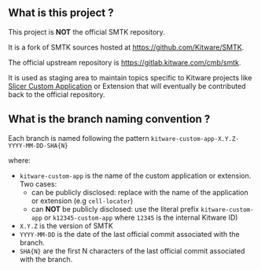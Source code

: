 What is this project ?
----------------------

This project is **NOT** the official SMTK repository.

It is a fork of SMTK sources hosted at https://github.com/Kitware/SMTK.

The official upstream repository is https://gitlab.kitware.com/cmb/smtk.

It is used as staging area to maintain topics specific to Kitware projects like [Slicer Custom Application](https://github.com/KitwareMedical/SlicerCustomAppTemplate#readme) or Extension that will eventually be contributed back to the official repository.


What is the branch naming convention ?
--------------------------------------

Each branch is named following the pattern `kitware-custom-app-X.Y.Z-YYYY-MM-DD-SHA{N}`

where:

* `kitware-custom-app` is the name of the custom application or extension. Two cases:
  * can be publicly disclosed: replace with the name of the application or extension (e.g `cell-locator`)
  * can **NOT** be publicly disclosed: use the literal prefix `kitware-custom-app` or `k12345-custom-app` where `12345` is the internal Kitware ID)
* `X.Y.Z` is the version of SMTK
* `YYYY-MM-DD` is the date of the last official commit associated with the branch.
* `SHA{N}` are the first N characters of the last official commit associated with the branch.

